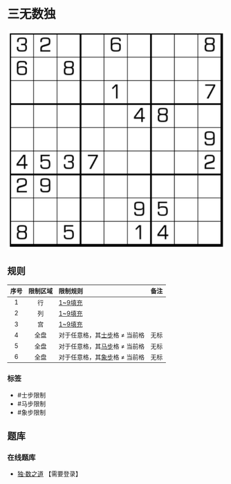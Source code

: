 # 三无数独
<!-- START doctoc generated TOC please keep comment here to allow auto update -->
<!-- DON'T EDIT THIS SECTION, INSTEAD RE-RUN doctoc TO UPDATE -->

<!-- END doctoc generated TOC please keep comment here to allow auto update -->

![题](../../../../images/sudoku/三无数独.png)

## 规则

| 序号  | 限制区域 | 限制规则               | 备注  |
|:---:|:----:|:-------------------|:---:|
|  1  |  行   | [1~9填充]            |     |
|  2  |  列   | [1~9填充]            |     |
|  3  |  宫   | [1~9填充]            |     |
|  4  |  全盘  | 对于任意格，其[士步]格 ≠ 当前格 | 无标  |
|  5  |  全盘  | 对于任意格，其[马步]格 ≠ 当前格 | 无标  |
|  6  |  全盘  | 对于任意格，其[象步]格 ≠ 当前格 | 无标  |

### 标签

- #士步限制
- #马步限制
- #象步限制

## 题库

### 在线题库

- [独·数之道](http://www.sudokufans.org.cn/lx/game.index.php?type=3w) 【需要登录】

[1~9填充]: ../../../../rules/rules.md#1to9填充

[士步]: ../../../../rules/rules.md#士步

[马步]: ../../../../rules/rules.md#马步

[象步]: ../../../../rules/rules.md#象步
